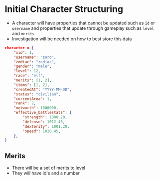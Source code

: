 # Initial Character Structuring

+ A character will have properties that cannot be updated such as `id` or `username` and properties that update through gameplay such as `level` and `merits`
+ Investigation will be needed on how to best store this data

```json
character = {
    "xid": 1,
    "username": "zoro",
    "zodiac": "zodiac",
    "gender": "male",
    "level": 12,
    "race": "elf",
    "merits": [1, 2],
    "items": [1, 2],
    "createdAt": "YYYY-MM-DD",
    "status": "civilian",
    "currentArea": 1,
    "rank": 2,
    "networth": 1000000,
    "effective_battlestats": {
        "strength": 1000.20,
        "defense": 1012.45,
        "dexterity": 1001.20,
        "speed": 1020.45,
    },
}
```

## Merits

+ There will be a set of merits to level
+ They will have id's and a number

